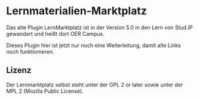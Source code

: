 # Lernmaterialien-Marktplatz

Das alte Plugin LernMarktplatz ist in der Version 5.0 in den Lern von Stud.IP gewandert und heißt dort OER Campus.

Dieses Plugin hier ist jetzt nur noch eine Weiterleitung, damit alte Links noch funktionieren.

## Lizenz

Der Lernmarktplatz selbst steht unter der GPL 2 or later sowie unter der MPL 2 (Mozilla Public License).
